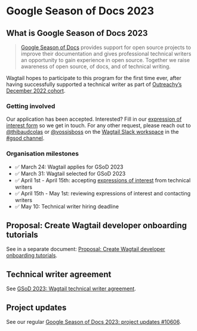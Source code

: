 # Google Season of Docs 2023

## What is Google Season of Docs 2023

> [Google Season of Docs](https://developers.google.com/season-of-docs) provides support for open source projects to improve their documentation and gives professional technical writers an opportunity to gain experience in open source. Together we raise awareness of open source, of docs, and of technical writing.

Wagtail hopes to participate to this program for the first time ever, after having successfully supported a technical writer as part of [Outreachy’s December 2022 cohort](https://wagtail.org/blog/our-very-first-outreachy-interns/).

### Getting involved

Our application has been accepted. Interested? Fill in our [expression of interest form](https://wagtail.org/gsod-apply/) so we get in touch. For any other request, please reach out to [@thibaudcolas](https://github.com/thibaudcolas) or [@vossisboss](https://github.com/vossisboss) on the [Wagtail Slack workspace](https://github.com/wagtail/wagtail/wiki/Slack) in the [#gsod channel](https://app.slack.com/client/T0K33F93J/C051ERV9F9Q).

### Organisation milestones

- ✅ March 24: Wagtail applies for GSoD 2023
- ✅ March 31: Wagtail selected for GSoD 2023
- ✅ April 1st - April 15th: accepting [expressions of interest](https://wagtail.org/gsod-apply/) from technical writers
- ✅ April 15th - May 1st: reviewing expressions of interest and contacting writers
- ✅ May 10: Technical writer hiring deadline

## Proposal: Create Wagtail developer onboarding tutorials

See in a separate document: [Proposal: Create Wagtail developer onboarding tutorials](proposal-create-wagtail-developer-onboarding-tutorials.md).

## Technical writer agreement

See [GSoD 2023: Wagtail technical writer agreement](2023-technical-writer-agreement.md).

## Project updates

See our regular [Google Season of Docs 2023: project updates #10606](https://github.com/wagtail/wagtail/discussions/10606).
